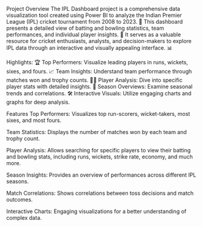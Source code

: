 Project Overview
The IPL Dashboard project is a comprehensive data visualization tool created using Power BI to analyze the Indian Premier League (IPL) cricket tournament from 2008 to 2023. 🎉 This dashboard presents a detailed view of batting and bowling statistics, team performances, and individual player insights. 🏏 It serves as a valuable resource for cricket enthusiasts, analysts, and decision-makers to explore IPL data through an interactive and visually appealing interface. 📊

Highlights:
🏆 Top Performers: Visualize leading players in runs, wickets, sixes, and fours.
📈 Team Insights: Understand team performance through matches won and trophy counts.
👨‍💻 Player Analysis: Dive into specific player stats with detailed insights.
📅 Season Overviews: Examine seasonal trends and correlations.
🛠️ Interactive Visuals: Utilize engaging charts and graphs for deep analysis.

Features
Top Performers: Visualizes top run-scorers, wicket-takers, most sixes, and most fours.

Team Statistics: Displays the number of matches won by each team and trophy count.

Player Analysis: Allows searching for specific players to view their batting and bowling stats, 
including runs, wickets, strike rate, economy, and much more.

Season Insights: Provides an overview of performances across different IPL seasons.

Match Correlations: Shows correlations between toss decisions and match outcomes.

Interactive Charts: Engaging visualizations for a better understanding of complex data.
